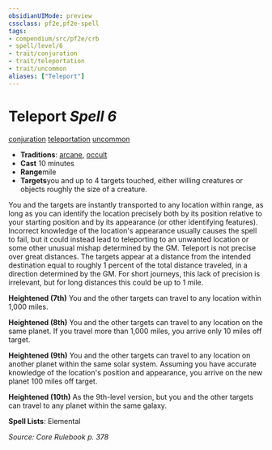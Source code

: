 ```yaml
---
obsidianUIMode: preview
cssclass: pf2e,pf2e-spell
tags:
- compendium/src/pf2e/crb
- spell/level/6
- trait/conjuration
- trait/teleportation
- trait/uncommon
aliases: ["Teleport"]
---
```

# Teleport *Spell 6*   
[conjuration](../../Rules/traits/conjuration.md)  [teleportation](../../Rules/traits/teleportation.md)  [uncommon](../../Rules/traits/uncommon.md)  

- **Traditions**: [arcane](../../Rules/traits/arcane.md), [occult](../../Rules/traits/occult.md)
- **Cast** 10 minutes 
- **Range**mile
- **Targets**you and up to 4 targets touched, either willing creatures or objects roughly the size of a creature.

You and the targets are instantly transported to any location within range, as long as you can identify the location precisely both by its position relative to your starting position and by its appearance (or other identifying features). Incorrect knowledge of the location's appearance usually causes the spell to fail, but it could instead lead to teleporting to an unwanted location or some other unusual mishap determined by the GM. Teleport is not precise over great distances. The targets appear at a distance from the intended destination equal to roughly 1 percent of the total distance traveled, in a direction determined by the GM. For short journeys, this lack of precision is irrelevant, but for long distances this could be up to 1 mile.

**Heightened (7th)** You and the other targets can travel to any location within 1,000 miles.

**Heightened (8th)** You and the other targets can travel to any location on the same planet. If you travel more than 1,000 miles, you arrive only 10 miles off target.

**Heightened (9th)** You and the other targets can travel to any location on another planet within the same solar system. Assuming you have accurate knowledge of the location's position and appearance, you arrive on the new planet 100 miles off target.

**Heightened (10th)** As the 9th-level version, but you and the other targets can travel to any planet within the same galaxy.

**Spell Lists**: Elemental

*Source: Core Rulebook p. 378*